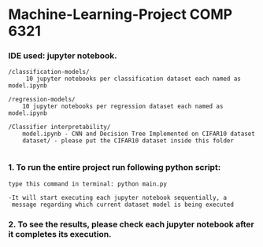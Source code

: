 # Machine-Learning-Project COMP 6321

### IDE used: jupyter notebook.
```
/classification-models/
	 10 jupyter notebooks per classification dataset each named as model.ipynb

/regression-models/
	10 jupyter notebooks per regression dataset each named as model.ipynb

/Classifier interpretability/
	model.ipynb - CNN and Decision Tree Implemented on CIFAR10 dataset
	dataset/ - please put the CIFAR10 dataset inside this folder
	
```
### 1. To run the entire project run following python script:
	type this command in terminal: python main.py
	
	-It will start executing each jupyter notebook sequentially, a 
	 message regarding which current dataset model is being executed

### 2. To see the results, please check each jupyter notebook after it completes its execution. 
